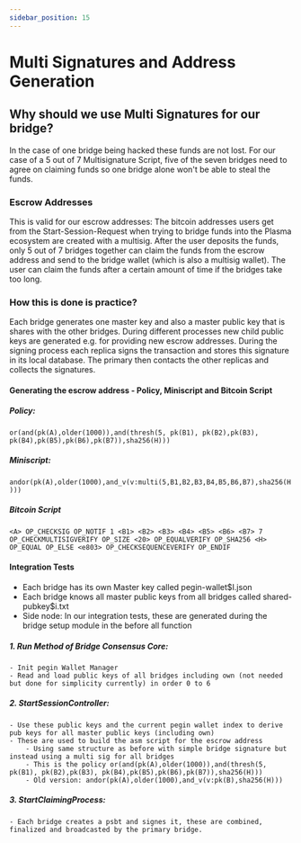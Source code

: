 ```yaml
---
sidebar_position: 15
---
```


# Multi Signatures and Address Generation

## Why should we use Multi Signatures for our bridge? 

In the case of one bridge being hacked these funds are not lost. For our case of a 5 out of 7 Multisignature Script, five of the seven bridges need to agree on claiming funds so one bridge alone won't be able to steal the funds. 

### Escrow Addresses
This is valid for our escrow addresses: The bitcoin addresses users get from the Start-Session-Request when trying to bridge funds into the Plasma ecosystem are created with a multisig. After the user deposits the funds, only 5 out of 7 bridges together can claim the funds from the escrow address and send to the bridge wallet (which is also a multisig wallet). The user can claim the funds after a certain amount of time if the bridges take too long. 

### How this is done is practice? 
Each bridge generates one master key and also a master public key that is shares with the other bridges. During different processes new child public keys are generated e.g. for providing new escrow addresses. During the signing process each replica signs the transaction and stores this signature in its local database. The primary then contacts the other replicas and collects the signatures.

#### Generating the escrow address - Policy, Miniscript and Bitcoin Script
##### Policy: 
`or(and(pk(A),older(1000)),and(thresh(5, pk(B1), pk(B2),pk(B3), pk(B4),pk(B5),pk(B6),pk(B7)),sha256(H)))`

##### Miniscript: 
`andor(pk(A),older(1000),and_v(v:multi(5,B1,B2,B3,B4,B5,B6,B7),sha256(H)))`

##### Bitcoin Script
`<A> OP_CHECKSIG OP_NOTIF
  1 <B1> <B2> <B3> <B4> <B5> <B6> <B7> 7 OP_CHECKMULTISIGVERIFY OP_SIZE <20>
  OP_EQUALVERIFY OP_SHA256 <H> OP_EQUAL
OP_ELSE
  <e803> OP_CHECKSEQUENCEVERIFY
OP_ENDIF`


#### Integration Tests
- Each bridge has its own Master key called pegin-wallet$I.json
- Each bridge knows all master public keys from all bridges called shared-pubkey$i.txt
- Side node: In our integration tests, these are generated during the bridge setup module in the before all function 

##### 1. Run Method of Bridge Consensus Core:  
    - Init pegin Wallet Manager
    - Read and load public keys of all bridges including own (not needed but done for simplicity currently) in order 0 to 6
##### 2. StartSessionController: 
    - Use these public keys and the current pegin wallet index to derive pub keys for all master public keys (including own) 
    - These are used to build the asm script for the escrow address
        - Using same structure as before with simple bridge signature but instead using a multi sig for all bridges 
        - This is the policy or(and(pk(A),older(1000)),and(thresh(5, pk(B1), pk(B2),pk(B3), pk(B4),pk(B5),pk(B6),pk(B7)),sha256(H)))
        - Old version: andor(pk(A),older(1000),and_v(v:pk(B),sha256(H)))
##### 3. StartClaimingProcess: 
    - Each bridge creates a psbt and signes it, these are combined, finalized and broadcasted by the primary bridge. 